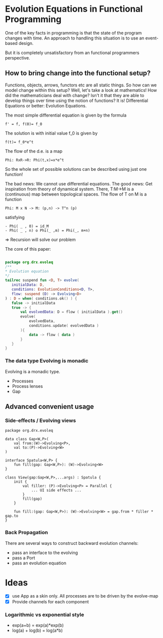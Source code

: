 # Evolution Equations in Functional Programming

One of the key facts in programming is that the state of the program changes with time.
An approach to handling this situation is to use an event-based design.

But it is completely unsatisfactory from an functional programmers perspective.



## How to bring change into the functional setup?
Functions, objects, arrows, functors etc are all static things. So how can we model change within this setup?
Well, let's take a look at mathematics! How did the mathematicians deal with change?
Isn't it that they are able to develop things over time using the notion of functions?
It is! Differential Equations or better: Evolution Equations.

The most simple differential equation is given by the formula 

```
f' = f, f(0)= f_0
```
 
 The solution is with initial value f_0 is given by
 
 ```
 f(t)= f_0*e^t
 ```
 
 The flow of the d.e. is a map
 
 ```
 Phi: RxR->R: Phi(t,x)=x*e^t
 ```
 
 So the whole set of possible solutions can be described using just one function!

 The bad news: We cannot use differential equations.
 The good news: Get inspiration from theory of dynamical system. There, T:M->M is a (continuous) map between topological spaces.
 The flow of T on M is a function
 ```
 Phi: M x N -> M: (p,n) -> T^n (p)
 ```
 satisfying
 ```
 - Phi( _ , 0) = id_M
 - Phi( _ , n) o Phi(_ ,m) = Phi(_, m+n)
 ```

 => Recursion will solve our problem

 The core of this paper:
 
 ```kotlin

package org.drx.evoleq
/**
 * Evolution equation
 */
tailrec suspend fun <D, T> evolve(
    initialData: D,
    conditions: EvolutionConditions<D, T>,
    flow: suspend (D) -> Evolving<D>
) : D = when( conditions.ok() ) {
    false -> initialData
    true -> {
        val evolvedData: D = flow ( initialData ).get()
        evolve(
            evolvedData,
            conditions.update( evolvedData )
        ){
            data -> flow ( data )
        }
    }
}
```  

### The data type Evolving is monadic
Evolving is a monadic type.

- Processes
- Process lenses
- Gap

## Advanced convenient usage
### Side-effects / Evolving views

```
package org.drx.evoleq

data class Gap<W,P>(
    val from:(W)->Evolving<P>,
    val to:(P)->Evolving<W>
)

interface Spatula<W,P> {
    fun fill(gap: Gap<W,P>): (W)->Evolving<W>
}

class View(gap:Gap<W,P>,...args) : Spatula {
    init {
        val filler: (P)->Evolving<P> = Parallel {
            ... UI side effects ...
        }
        fill(gap)
    }

    fun fill:(gap: Gap<W,P>): (W)->Evolving<W> = gap.from * filler * gap.to
}

```



### Back Propagation

There are several ways to construct backward evolution channels:
- pass an interface to the evolving
- pass a Port
- pass an evolution equation 


# Ideas

- [x] use App as a skin only. All processes are to be driven by the evolve-map
- [x] Provide channels for each component

### Logarithmic vs exponential style
- exp(a+b) = exp(a)*exp(b)
- log(a) + log(b) = log(a*b)